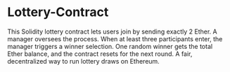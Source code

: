 # Lottery-Contract
This Solidity lottery contract lets users join by sending exactly 2 Ether. A manager oversees the process. When at least three participants enter, the manager triggers a winner selection. One random winner gets the total Ether balance, and the contract resets for the next round. A fair, decentralized way to run lottery draws on Ethereum.
